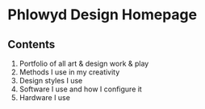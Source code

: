 # Phlowyd Design Homepage

## Contents

1. Portfolio of all art & design work & play
2. Methods I use in my creativity
3. Design styles I use
4. Software I use and how I configure it
5. Hardware I use

